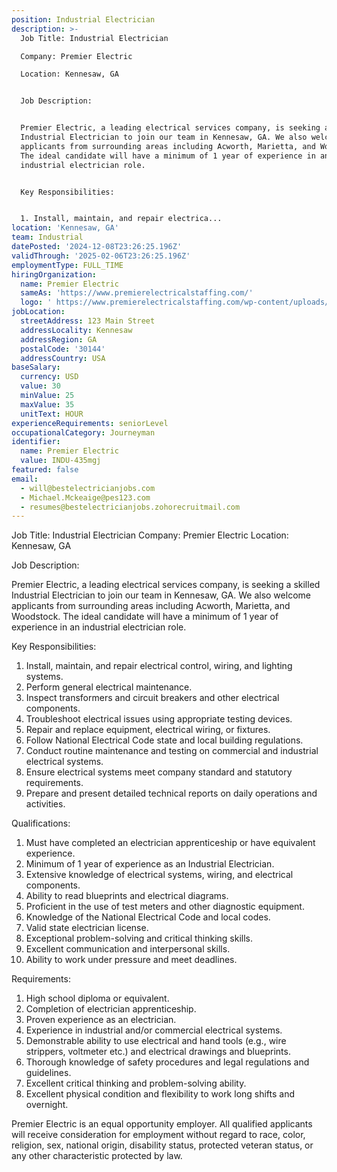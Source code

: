 ```yaml
---
position: Industrial Electrician
description: >-
  Job Title: Industrial Electrician 

  Company: Premier Electric

  Location: Kennesaw, GA 


  Job Description: 


  Premier Electric, a leading electrical services company, is seeking a skilled
  Industrial Electrician to join our team in Kennesaw, GA. We also welcome
  applicants from surrounding areas including Acworth, Marietta, and Woodstock.
  The ideal candidate will have a minimum of 1 year of experience in an
  industrial electrician role. 


  Key Responsibilities:


  1. Install, maintain, and repair electrica...
location: 'Kennesaw, GA'
team: Industrial
datePosted: '2024-12-08T23:26:25.196Z'
validThrough: '2025-02-06T23:26:25.196Z'
employmentType: FULL_TIME
hiringOrganization:
  name: Premier Electric
  sameAs: 'https://www.premierelectricalstaffing.com/'
  logo: ' https://www.premierelectricalstaffing.com/wp-content/uploads/2020/05/Premier-Electrical-Staffing-logo.png'
jobLocation:
  streetAddress: 123 Main Street
  addressLocality: Kennesaw
  addressRegion: GA
  postalCode: '30144'
  addressCountry: USA
baseSalary:
  currency: USD
  value: 30
  minValue: 25
  maxValue: 35
  unitText: HOUR
experienceRequirements: seniorLevel
occupationalCategory: Journeyman
identifier:
  name: Premier Electric
  value: INDU-435mgj
featured: false
email:
  - will@bestelectricianjobs.com
  - Michael.Mckeaige@pes123.com
  - resumes@bestelectricianjobs.zohorecruitmail.com
---
```




Job Title: Industrial Electrician 
Company: Premier Electric
Location: Kennesaw, GA 

Job Description: 

Premier Electric, a leading electrical services company, is seeking a skilled Industrial Electrician to join our team in Kennesaw, GA. We also welcome applicants from surrounding areas including Acworth, Marietta, and Woodstock. The ideal candidate will have a minimum of 1 year of experience in an industrial electrician role. 

Key Responsibilities:

1. Install, maintain, and repair electrical control, wiring, and lighting systems.
2. Perform general electrical maintenance.
3. Inspect transformers and circuit breakers and other electrical components.
4. Troubleshoot electrical issues using appropriate testing devices.
5. Repair and replace equipment, electrical wiring, or fixtures.
6. Follow National Electrical Code state and local building regulations.
7. Conduct routine maintenance and testing on commercial and industrial electrical systems.
8. Ensure electrical systems meet company standard and statutory requirements.
9. Prepare and present detailed technical reports on daily operations and activities.

Qualifications: 

1. Must have completed an electrician apprenticeship or have equivalent experience.
2. Minimum of 1 year of experience as an Industrial Electrician.
3. Extensive knowledge of electrical systems, wiring, and electrical components.
4. Ability to read blueprints and electrical diagrams.
5. Proficient in the use of test meters and other diagnostic equipment.
6. Knowledge of the National Electrical Code and local codes.
7. Valid state electrician license.
8. Exceptional problem-solving and critical thinking skills.
9. Excellent communication and interpersonal skills.
10. Ability to work under pressure and meet deadlines.

Requirements:

1. High school diploma or equivalent.
2. Completion of electrician apprenticeship.
3. Proven experience as an electrician.
4. Experience in industrial and/or commercial electrical systems.
5. Demonstrable ability to use electrical and hand tools (e.g., wire strippers, voltmeter etc.) and electrical drawings and blueprints.
6. Thorough knowledge of safety procedures and legal regulations and guidelines.
7. Excellent critical thinking and problem-solving ability.
8. Excellent physical condition and flexibility to work long shifts and overnight.

Premier Electric is an equal opportunity employer. All qualified applicants will receive consideration for employment without regard to race, color, religion, sex, national origin, disability status, protected veteran status, or any other characteristic protected by law.